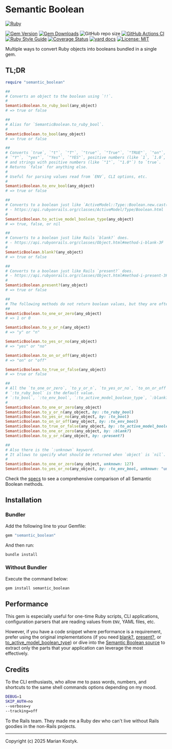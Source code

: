<!-- AUTHOR: Marian Kostyk <mariankostyk13895@gmail.com> -->
<!-- LICENSE: MIT <https://opensource.org/license/mit> -->

# Semantic Boolean

[![Ruby](https://img.shields.io/badge/ruby-%23CC342D.svg?style=for-the-badge&logo=ruby&logoColor=white)](https://www.ruby-lang.org/en/)

[![Gem Version](https://badge.fury.io/rb/semantic_boolean.svg)](https://rubygems.org/gems/semantic_boolean) [![Gem Downloads](https://img.shields.io/gem/dt/semantic_boolean.svg)](https://rubygems.org/gems/semantic_boolean)  ![GitHub repo size](https://img.shields.io/github/repo-size/marian13/semantic_boolean) [![GitHub Actions CI](https://github.com/marian13/semantic_boolean/actions/workflows/ci.yml/badge.svg?branch=main)](https://github.com/marian13/semantic_boolean/actions/workflows/ci.yml) [![Ruby Style Guide](https://img.shields.io/badge/code_style-standard-brightgreen.svg)](https://github.com/testdouble/standard) [![Coverage Status](https://coveralls.io/repos/github/marian13/semantic_boolean/badge.svg)](https://coveralls.io/github/marian13/semantic_boolean?branch=main) [![yard docs](http://img.shields.io/badge/yard-docs-blue.svg)](https://marian13.github.io/semantic_boolean)
[![License: MIT](https://img.shields.io/badge/License-MIT-yellow.svg)](https://opensource.org/licenses/MIT)

Multiple ways to convert Ruby objects into booleans bundled in a single gem.

## TL;DR

```ruby
require "semantic_boolean"

##
# Converts an object to the boolean using `!!`.
#
SemanticBoolean.to_ruby_bool(any_object)
# => true or false

##
# Alias for `SemanticBoolean.to_ruby_bool`.
#
SemanticBoolean.to_bool(any_object)
# => true or false

##
# Converts `true`, `"t"`, `"T"`, `"true"`, `"True"`, `"TRUE"`, `"on"`, `"On"`, `"ON"`, `"y"`,
# `"Y"`, `"yes"`, `"Yes"`, `"YES"`, positive numbers (like `1`, `1.0`, `BibDecimal("1")`)
# and strings with positive numbers (like `"1"`, `"1.0"`) to `true`.
# Returns `false` for anything else.
#
# Useful for parsing values read from `ENV`, CLI options, etc.
#
SemanticBoolean.to_env_bool(any_object)
# => true or false

##
# Converts to a boolean just like `ActiveModel::Type::Boolean.new.cast(object)` does.
# - https://api.rubyonrails.org/classes/ActiveModel/Type/Boolean.html
#
SemanticBoolean.to_active_model_boolean_type(any_object)
# => true, false, or nil

##
# Converts to a boolean just like Rails `blank?` does.
# - https://api.rubyonrails.org/classes/Object.html#method-i-blank-3F
#
SemanticBoolean.blank?(any_object)
# => true or false

##
# Converts to a boolean just like Rails `present?` does.
# - https://api.rubyonrails.org/classes/Object.html#method-i-present-3F
#
SemanticBoolean.present?(any_object)
# => true or false

##
# The following methods do not return boolean values, but they are often utilized in a boolean context.
##
SemanticBoolean.to_one_or_zero(any_object)
# => 1 or 0

SemanticBoolean.to_y_or_n(any_object)
# => "y" or "n"

SemanticBoolean.to_yes_or_no(any_object)
# => "yes" or "no"

SemanticBoolean.to_on_or_off(any_object)
# => "on" or "off"

SemanticBoolean.to_true_or_false(any_object)
# => true or false

##
# All the `to_one_or_zero`, `to_y_or_n`, `to_yes_or_no`, `to_on_or_off`, and `to_true_or_false` methods accept the `:by` keyword.
# `:to_ruby_bool` is the default value.
# `:to_bool`, `:to_env_bool`, `:to_active_model_boolean_type`, `:blank?` and `:present?` are also available.
#
SemanticBoolean.to_one_or_zero(any_object)
SemanticBoolean.to_y_or_n(any_object, by: :to_ruby_bool)
SemanticBoolean.to_yes_or_no(any_object, by: :to_bool)
SemanticBoolean.to_on_or_off(any_object, by: :to_env_bool)
SemanticBoolean.to_true_or_false(any_object, by: :to_active_model_boolean_type)
SemanticBoolean.to_one_or_zero(any_object, by: :blank?)
SemanticBoolean.to_y_or_n(any_object, by: :present?)

##
# Also there is the `:unknown` keyword.
# It allows to specify what should be returned when `object` is `nil`.
#
SemanticBoolean.to_one_or_zero(any_object, unknown: 127)
SemanticBoolean.to_yes_or_no(any_object, by: :to_env_bool, unknown: "unavailable")
```

Check the [specs](https://github.com/marian13/semantic_boolean/blob/main/spec/lib/semantic_boolean_spec.rb) to see a comprehensive comparison of all Semantic Boolean methods.

## Installation

### Bundler

Add the following line to your Gemfile:

```ruby
gem "semantic_boolean"
```

And then run:

```bash
bundle install
```

### Without Bundler

Execute the command below:

```bash
gem install semantic_boolean
```

## Performance

This gem is especially useful for one-time Ruby scripts, CLI applications, configuration parsers that are reading values from `ENV`, YAML files, etc.

However, if you have a code snippet where performance is a requirement, prefer using the original implementations (if you need [blank?](https://github.com/rails/rails/blob/main/activesupport/lib/active_support/core_ext/object/blank.rb), [present?](https://github.com/rails/rails/blob/main/activesupport/lib/active_support/core_ext/object/blank.rb), or [to_active_model_boolean_type](https://github.com/rails/rails/blob/main/activemodel/lib/active_model/type/boolean.rb)) or dive into the [Semantic Boolean source](https://github.com/marian13/semantic_boolean/blob/main/lib/semantic_boolean.rb) to extract only the parts that your application can leverage the most effectively.

## Credits

To the CLI enthusiasts, who allow me to pass words, numbers, and shortcuts to the same shell commands options depending on my mood.

```bash
DEBUG=1
SKIP_AUTH=no
--verbose=y
--tracking=off
```

To the Rails team. They made me a Ruby dev who can't live without Rails goodies in the non-Rails projects.

---

Copyright (c) 2025 Marian Kostyk.
